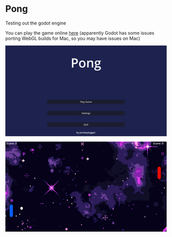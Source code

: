 # Pong

Testing out the godot engine

You can play the game online [here](https://presleyduggan.itch.io/godot-pong) (apparently Godot has some issues porting WebGL builds for Mac, so you may have issues on Mac)

![Main Menu](/Images/PongMainMenu.png)

![Pong Game](/Images/PongGame.png)
